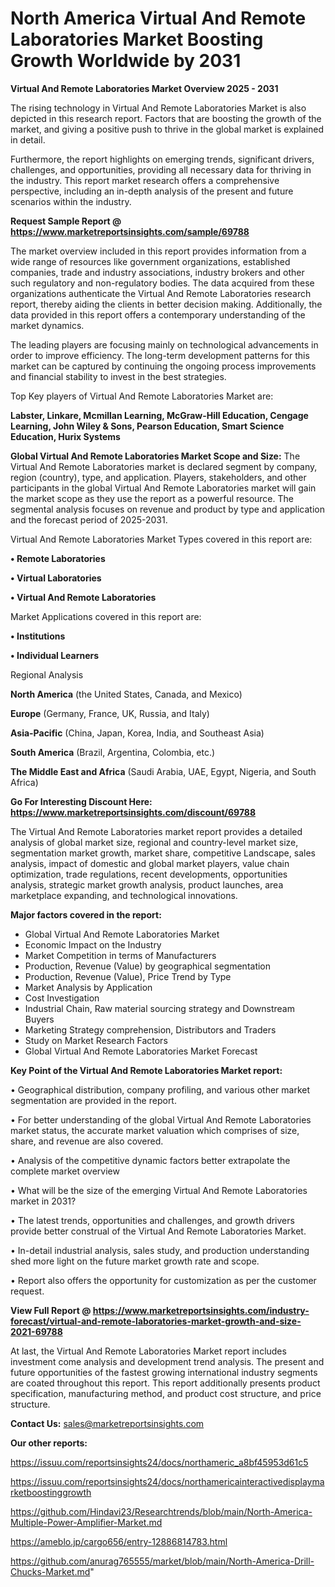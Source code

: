 # North America Virtual And Remote Laboratories Market Boosting Growth Worldwide by 2031

<Strong> Virtual And Remote Laboratories Market Overview 2025 - 2031</strong>

The rising technology in Virtual And Remote Laboratories Market is also depicted in this research report. Factors that are boosting the growth of the market, and giving a positive push to thrive in the global market is explained in detail.

Furthermore, the report highlights on emerging trends, significant drivers, challenges, and opportunities, providing all necessary data for thriving in the industry. This report market research offers a comprehensive perspective, including an in-depth analysis of the present and future scenarios within the industry.

<strong>Request Sample Report @ <a href=https://www.marketreportsinsights.com/sample/69788>https://www.marketreportsinsights.com/sample/69788</a></strong>

The market overview included in this report provides information from a wide range of resources like government organizations, established companies, trade and industry associations, industry brokers and other such regulatory and non-regulatory bodies. The data acquired from these organizations authenticate the Virtual And Remote Laboratories research report, thereby aiding the clients in better decision making. Additionally, the data provided in this report offers a contemporary understanding of the market dynamics.

The leading players are focusing mainly on technological advancements in order to improve efficiency. The long-term development patterns for this market can be captured by continuing the ongoing process improvements and financial stability to invest in the best strategies.

Top Key players of Virtual And Remote Laboratories Market are:

<strong>Labster, Linkare, Mcmillan Learning, McGraw-Hill Education, Cengage Learning, John Wiley & Sons, Pearson Education, Smart Science Education, Hurix Systems</strong>

<strong><b>Global Virtual And Remote Laboratories Market Scope and Size:</b></strong>
The Virtual And Remote Laboratories market is declared segment by company, region (country), type, and application. Players, stakeholders, and other participants in the global Virtual And Remote Laboratories market will gain the market scope as they use the report as a powerful resource. The segmental analysis focuses on revenue and product by type and application and the forecast period of 2025-2031.

Virtual And Remote Laboratories Market Types covered in this report are:

<strong>• Remote Laboratories

• Virtual Laboratories

• Virtual And Remote Laboratories</strong>

Market Applications covered in this report are:

<strong>• Institutions

• Individual Learners</strong> 

Regional Analysis

<strong>North America</strong> (the United States, Canada, and Mexico)

<strong>Europe</strong> (Germany, France, UK, Russia, and Italy)

<strong>Asia-Pacific</strong> (China, Japan, Korea, India, and Southeast Asia)

<strong>South America</strong> (Brazil, Argentina, Colombia, etc.)

<strong>The Middle East and Africa</strong> (Saudi Arabia, UAE, Egypt, Nigeria, and South Africa)

<strong>Go For Interesting Discount Here: <a href=https://www.marketreportsinsights.com/discount/69788>https://www.marketreportsinsights.com/discount/69788</a></strong>

The Virtual And Remote Laboratories market report provides a detailed analysis of global market size, regional and country-level market size, segmentation market growth, market share, competitive Landscape, sales analysis, impact of domestic and global market players, value chain optimization, trade regulations, recent developments, opportunities analysis, strategic market growth analysis, product launches, area marketplace expanding, and technological innovations.

<strong><b>Major factors covered in the report:</b></strong>
<ul>
  <li>Global Virtual And Remote Laboratories Market </li>
  <li>Economic Impact on the Industry</li>
  <li>Market Competition in terms of Manufacturers</li>
  <li>Production, Revenue (Value) by geographical segmentation</li>
  <li>Production, Revenue (Value), Price Trend by Type</li>
  <li>Market Analysis by Application</li>
  <li>Cost Investigation</li>
  <li>Industrial Chain, Raw material sourcing strategy and Downstream Buyers</li>
  <li>Marketing Strategy comprehension, Distributors and Traders</li>
  <li>Study on Market Research Factors</li>
  <li>Global Virtual And Remote Laboratories Market Forecast</li>
</ul>

<strong><b>Key Point of the Virtual And Remote Laboratories Market report:</b></strong>

• Geographical distribution, company profiling, and various other market segmentation are provided in the report.

• For better understanding of the global Virtual And Remote Laboratories market status, the accurate market valuation which comprises of size, share, and revenue are also covered.

• Analysis of the competitive dynamic factors better extrapolate the complete market overview

• What will be the size of the emerging Virtual And Remote Laboratories market in 2031?

• The latest trends, opportunities and challenges, and growth drivers provide better construal of the Virtual And Remote Laboratories Market.

• In-detail industrial analysis, sales study, and production understanding shed more light on the future market growth rate and scope.

• Report also offers the opportunity for customization as per the customer request.

<strong><b>View Full Report @ <a href=https://www.marketreportsinsights.com/industry-forecast/virtual-and-remote-laboratories-market-growth-and-size-2021-69788>https://www.marketreportsinsights.com/industry-forecast/virtual-and-remote-laboratories-market-growth-and-size-2021-69788</a></b></strong>


At last, the Virtual And Remote Laboratories Market report includes investment come analysis and development trend analysis. The present and future opportunities of the fastest growing international industry segments are coated throughout this report. This report additionally presents product specification, manufacturing method, and product cost structure, and price structure.

<strong>Contact Us:</strong>
sales@marketreportsinsights.com

<strong>Our other reports:</strong>

<a href=https://issuu.com/reportsinsights24/docs/northameric_a8bf45953d61c5>https://issuu.com/reportsinsights24/docs/northameric_a8bf45953d61c5</a>

<a href=https://issuu.com/reportsinsights24/docs/northamericainteractivedisplaymarketboostinggrowth>https://issuu.com/reportsinsights24/docs/northamericainteractivedisplaymarketboostinggrowth</a>

<a href=https://github.com/Hindavi23/Researchtrends/blob/main/North-America-Multiple-Power-Amplifier-Market.md>https://github.com/Hindavi23/Researchtrends/blob/main/North-America-Multiple-Power-Amplifier-Market.md</a>

<a href=https://ameblo.jp/cargo656/entry-12886814783.html>https://ameblo.jp/cargo656/entry-12886814783.html</a>

<a href=https://github.com/anurag765555/market/blob/main/North-America-Drill-Chucks-Market.md>https://github.com/anurag765555/market/blob/main/North-America-Drill-Chucks-Market.md</a>"
